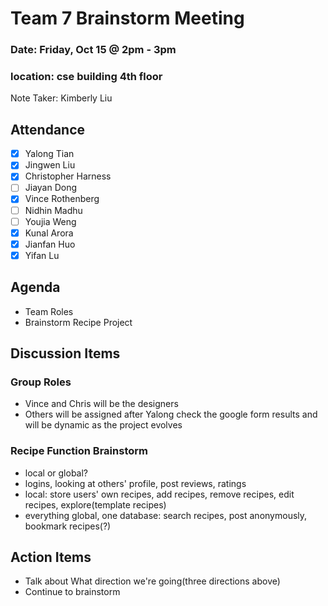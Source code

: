 # Team 7 Brainstorm Meeting

### Date: Friday, Oct 15 @ 2pm - 3pm

### location: cse building 4th floor

Note Taker: Kimberly Liu

## Attendance

- [x] Yalong Tian
- [x] Jingwen Liu
- [x] Christopher Harness
- [ ] Jiayan Dong
- [x] Vince Rothenberg
- [ ] Nidhin Madhu
- [ ] Youjia Weng
- [x] Kunal Arora
- [x] Jianfan Huo
- [x] Yifan Lu

## Agenda

- Team Roles
- Brainstorm Recipe Project

## Discussion Items

### Group Roles

- Vince and Chris will be the designers
- Others will be assigned after Yalong check the google form results and will be dynamic as the project evolves

### Recipe Function Brainstorm

- local or global?
- logins, looking at others' profile, post reviews, ratings
- local: store users' own recipes, add recipes, remove recipes, edit recipes, explore(template recipes)
- everything global, one database: search recipes, post anonymously, bookmark recipes(?)

## Action Items

- Talk about What direction we're going(three directions above)
- Continue to brainstorm
